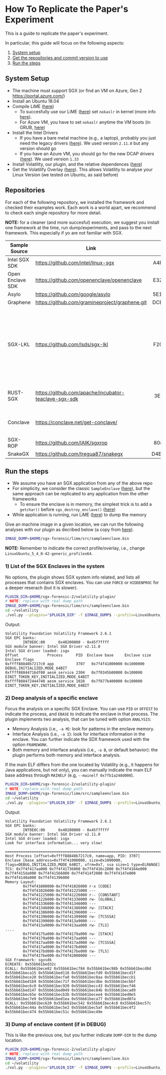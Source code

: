 # How To Replicate the Paper's Experiment

This is a guide to replicate the paper's experiment.

In particular, this guide will focus on the following aspects:
1. [System setup](#system-setup)
2. [Get the repositories and commit version to use](#repositories)
3. [Run the steps](#run-the-steps)

## System Setup

- The machine must support SGX (or find an VM on Azure, Gen 2 https://portal.azure.com/)
- Install an Ubuntu 18.04
- Compile LiME ([here](./lime/README.md))
    - To succesfully use our LiME ([here](./lime/README.md)) set `nokaslr` in kernel (more info [here](https://askubuntu.com/questions/19486/how-do-i-add-a-kernel-boot-parameter)).
    - For Azure VM, you have to set `nokaslr` anytime the VM boots (in GRUB, [here](https://docs.microsoft.com/en-us/troubleshoot/azure/virtual-machines/serial-console-linux))
- Install the Intel Drivers
    - If you have a bare metal machine (e.g., a laptop), probably you just need the legacy drivers ([here](https://github.com/intel/linux-sgx-driver)). We used version `2.11.0` but any version should go
    - If you have an Azure VM, you should go for the new DCAP drivers ([here](https://01.org/intel-softwareguard-extensions/downloads/intel-sgx-dcap-1.6-release)). We used version `1.33`
- Install Volatility, our plugin, and the relative dependences ([here](./volatility-plugin/README.md))
- Get the Volatilify Overlay ([here](./volatility-module/README.md)). This allows Volatility to analyse your Linux Version (we tested on Ubuntu, as said before)


## Repositories

For each of the following repository, we installed the framework and checked their examples work. Each work is a world apart, we recommend to check each single repository for more detail.

**NOTE:** for a cleaner (and more succesful) execution, we suggest you install one framework at the time, run dump/experiments, and pass to the next framework. This especially if yo are not familiar with SGX.

| Sample Source | Link | Version/Commit | Note |
| - | - | -: | - |
| Intel SGX SDK | https://github.com/intel/linux-sgx | A4F0C86828443EBB | 
| Open Enclave SDK | https://github.com/openenclave/openenclave | E32E10AC73C56F5B |
| Asylo | https://github.com/google/asylo | 5E19B541673A9C19 |
| Graphene | https://github.com/gramineproject/graphene.git | DCE0E6FD1751091D |
| SGX-LKL | https://github.com/lsds/sgx-lkl | F20210CEB1339EA1 | SGX-LKL associates a single virtual interface to each application, so you can't run multiple app in parallel
| RUST-SGX | https://github.com/apache/incubator-teaclave-sgx-sdk | 3E2E19052F589BFB | Compiled w/ Open Enclave support
| Conclave | https://conclave.net/get-conclave/ | 0.4 | Contact R3 to get the same version
| SGX-ROP | https://github.com/IAIK/sgxrop | 8086F6E624B0A43E |
| SnakeGX | https://github.com/tregua87/snakegx | D4E69C20ACD700A7 | |

## Run the steps

- We assume you have an SGX application from any of the above repo
- For simplicity, we consider the classic `SampleEnclave` ([here](https://github.com/intel/linux-sgx/tree/master/SampleCode/SampleEnclave)), but the same approach can be replicated to any application from the other frameworks
    - To ensure the enclave is in memory, the simplest trick is to add a `getchar()` before `sgx_destroy_enclave()` ([here](https://github.com/intel/linux-sgx/blob/master/SampleCode/SampleEnclave/App/App.cpp#L204))
- While application is running, run LiME ([here](./lime/README.md)) to dump the memory

Give an machine image in a given location, we can run the following analyses with our plugin as decribed below (a copy from [here](./volatility-plugin/README.md)).

```bash
IMAGE_DUMP=$HOME/sgx-forensic/lime/src/sampleenclave.bin
```

**NOTE:** Remember to indicate the correct profile/overlay, i.e., change `LinuxUbuntu_5_4_0-42-generic_profilex64`. 

### 1) List of the SGX Enclaves in the system

No options, the plugin shows SGX system info related, and lists all processes that contains SGX enclaves.
You can use `FORCE` or `HIDDENPROC` for a deeper reserach (but it is slower).

```bash
PLUGIN_DIR=$HOME/sgx-forensic-2/volatility-plugin/
# NOTE: replace with real dump path
IMAGE_DUMP=$HOME/sgx-forensic/lime/src/sampleenclave.bin
cd ~/volatility
./vol.py --plugins="$PLUGIN_DIR" -f $IMAGE_DUMP$ --profile=LinuxUbuntu_5_4_0-42-generic_profilex64 linux_sgx
```

Output:
```
Volatility Foundation Volatility Framework 2.6.1
SGX EPC banks:
        INT0E0C:00      0x40200000 - 0x45f7ffff
SGX module banner: Intel SGX Driver v2.11.0
Intel SGX driver loaded: isgx
Offset             Process      PID  Enclave base     Enclave size Enclave flags                         
0xffff88840b7217c0 app          3707   0x7f4f41000000 0x1000000    DEBUG,INITIALIZED,MODE_64BIT          
0xffff88844716df00 aesm_service 2304   0x7f0345b00000 0x100000     EINIT_TOKEN_KEY,INITIALIZED,MODE_64BIT
0xffff888472444740 aesm_service 1028   0x7f877b400000 0x100000     EINIT_TOKEN_KEY,INITIALIZED,MODE_64BIT
```

### 2) Deep analysis of a specific enclave

Focus the analysis on a specific SGX Enclave. You can use `PID` or `OFFEST` to indicate the process, and `EBASE` to indicate the enclave in that process.
The plugin implements two analysis, that can be tuned with option `ANALYSIS`:
- Memory Analysis (i.e., `-a M`): look for patterns in the enclave memory.
- Interface Analysis (i.e., `-a I`): look for interface information in the enclave. You can further indicate the SDX framework used with the option `FRAMEWORK`.
- Both memory and interface analysis (i.e., `-a B`, or default behavior): the plugin performs both memory and interface analysis.

If the main ELF differs from the one located by Volatility (e.g., it happens for Java applications, but not only), you can manually indicate the main ELF base address through `MAINELF` (e.g, `--mainelf 0x7fb1a248d000`).

```bash
PLUGIN_DIR=$HOME/sgx-forensic-2/volatility-plugin/
# NOTE: replace with real dump path
IMAGE_DUMP=$HOME/sgx-forensic/lime/src/sampleenclave.bin
cd ~/volatility
./vol.py --plugins="$PLUGIN_DIR" -f $IMAGE_DUMP$ --profile=LinuxUbuntu_5_4_0-42-generic_profilex64 linux_sgx -p 2304 --ebase  0x7f0345b00000
```

Output:
```
Volatility Foundation Volatility Framework 2.6.1
SGX EPC banks:
        INT0E0C:00      0x40200000 - 0x45f7ffff
SGX module banner: Intel SGX Driver v2.11.0
Intel SGX driver loaded: isgx
Look for interface information... very slow!

================================================================================
Host Process [offset=0xffff88840b7217c0, name=app, PID: 3707]
Enclave [base_address=0x7f4f41000000, size=0x1000000, flags=DEBUG,INITIALIZED,MODE_64BIT, xfrm=0x7, ssa size=1 type=ELRANGE]
TCS: 0x7f4f417aa000 0x7f4f41736000 0x7f4f416c2000 0x7f4f4164e000 0x7f4f415da000 0x7f4f41566000 0x7f4f414f2000 0x7f4f4147e000 0x7f4f4140a000 0x7f4f41396000
Memory Layout:
        0x7f4f41000000-0x7f4f41026000 r-x [CODE]
        0x7f4f41026000-0x7f4f41225000 ---
        0x7f4f41225000-0x7f4f41226000 r-- [CONSTANT]
        0x7f4f41226000-0x7f4f41336000 rw- [GLOBAL]
        0x7f4f41336000-0x7f4f41346000 ---
        0x7f4f41346000-0x7f4f41386000 rw- [STACK]
        0x7f4f41386000-0x7f4f41396000 ---
        0x7f4f41396000-0x7f4f41399000 rw- [TCSSSA]
        0x7f4f41399000-0x7f4f413a9000 ---
        0x7f4f413a9000-0x7f4f413aa000 rw- [TLS]
....
        0x7f4f4175a000-0x7f4f4179a000 rw- [STACK]
        0x7f4f4179a000-0x7f4f417aa000 ---
        0x7f4f417aa000-0x7f4f417ad000 rw- [TCSSSA]
        0x7f4f417ad000-0x7f4f417bd000 ---
        0x7f4f417bd000-0x7f4f417be000 rw- [TLS]
        0x7f4f417be000-0x7f4f42000000 ---
SGX Framework: sgxsdk
ECREATE: 0x55bb61bed32c
ECALL: 0x55bb61bece82 0x55bb61bec784 0x55bb61bec98b 0x55bb61becd8d 0x55bb61beca15 0x55bb61bed116 0x55bb61becfd9 0x55bb61becd1f 0x55bb61bece20 0x55bb61becfa8 0x55bb61bec8aa 0x55bb61beccb1 0x55bb61bed1b9 0x55bb61bec71f 0x55bb61becdbe 0x55bb61becbbf 0x55bb61bec6c0 0x55bb61bec920 0x55bb61becc43 0x55bb61becf46 0x55bb61bed147 0x55bb61bed049 0x55bb61bec84b 0x55bb61becad9 0x55bb61bec65e 0x55bb61becb3b 0x55bb61becee4 0x55bb61bed0e5 0x55bb61bec7e9 0x55bb61bed1ea 0x55bb61beca77 0x55bb61bed07a
OCALL: 0x55bb61bec620 0x55bb61bec542 0x55bb61bec4c8 0x55bb61bec57c 0x55bb61bec44a 0x55bb61bec5e2 0x55bb61bec5af 0x55bb61bec4f2 0x55bb61bec474 0x55bb61bec51c 0x55bb61bec49e
```

### 3) Dump of enclave content (if in DEBUG)

This is like the previous one, but you further indicate `DUMP-DIR` to the dump location.

```bash
PLUGIN_DIR=$HOME/sgx-forensic-2/volatility-plugin/
# NOTE: replace with real dump path
IMAGE_DUMP=$HOME/sgx-forensic/lime/src/sampleenclave.bin
cd ~/volatility
./vol.py --plugins="$PLUGIN_DIR" -f $IMAGE_DUMP$ --profile=LinuxUbuntu_5_4_0-42-generic_profilex64 linux_sgx -p 2304 --ebase  0x7f0345b00000 -D $TMP/tmp
